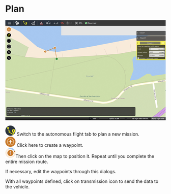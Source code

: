 # Plan

![](images/quickstart/1_2_autonomous_flight_screen.jpg)
<br>

![](1_2_ic_autonomous_flight_.png) Switch to the autonomous flight tab to plan a new mission.
<br>
![](1_2_ic_autonomous_flight_new_waypoint.png) Click here to create a waypoint.
<br>
![](1_2_ic_autonomous_flight_mao_position.png)Then click on the map to position it. Repeat until you complete the entire mission route.



If necessary, edit the waypoints through this dialogs.

With all waypoints defined, click on transmission icon to send the data to the vehicle.